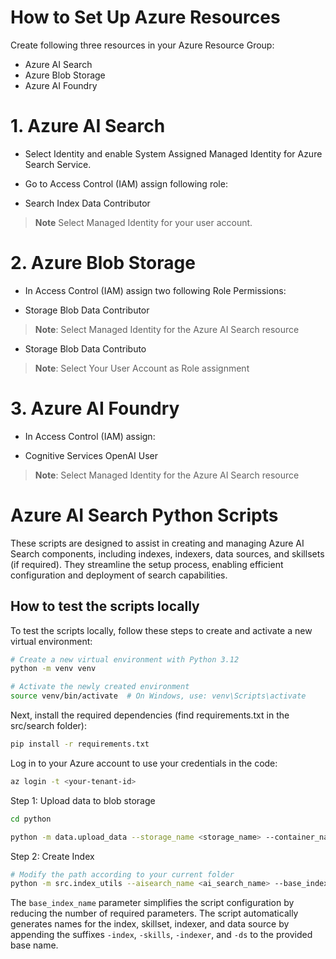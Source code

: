# How to Set Up Azure Resources
Create following three resources in your Azure Resource Group:
* Azure AI Search
* Azure Blob Storage
* Azure AI Foundry


# 1. Azure AI Search
* Select Identity and enable System Assigned Managed Identity for Azure Search Service.

* Go to Access Control (IAM) assign following role:
- Search Index Data Contributor
>**Note** Select Managed Identity for your user account.

# 2. Azure Blob Storage
* In Access Control (IAM) assign two following Role Permissions:

- Storage Blob Data Contributor
> **Note**: Select Managed Identity for the Azure AI Search resource

- Storage Blob Data Contributo
> **Note**: Select Your User Account as Role assignment

# 3. Azure AI Foundry
* In Access Control (IAM) assign:
- Cognitive Services OpenAI User
> **Note**: Select Managed Identity for the Azure AI Search resource


# Azure AI Search Python Scripts

These scripts are designed to assist in creating and managing Azure AI Search components, including indexes, indexers, data sources, and skillsets (if required). They streamline the setup process, enabling efficient configuration and deployment of search capabilities.

## How to test the scripts locally

To test the scripts locally, follow these steps to create and activate a new virtual environment:

```bash
# Create a new virtual environment with Python 3.12
python -m venv venv

# Activate the newly created environment
source venv/bin/activate  # On Windows, use: venv\Scripts\activate
```

Next, install the required dependencies (find requirements.txt in the src/search folder):

```bash
pip install -r requirements.txt
```

Log in to your Azure account to use your credentials in the code:

```bash
az login -t <your-tenant-id>
```

Step 1: Upload data to blob storage
```bash
cd python

python -m data.upload_data --storage_name <storage_name> --container_name <container_name>
```

Step 2: Create Index
```bash
# Modify the path according to your current folder
python -m src.index_utils --aisearch_name <ai_search_name> --base_index_name <base_index_name> --openai_api_base <open_ai_endpoint> --subscription_id <subscription_id> --resource_group_name <resource_group_name> --storage_name <storage_name> --container_name <container_name>
```

The `base_index_name` parameter simplifies the script configuration by reducing the number of required parameters. The script automatically generates names for the index, skillset, indexer, and data source by appending the suffixes `-index`, `-skills`, `-indexer`, and `-ds` to the provided base name.
